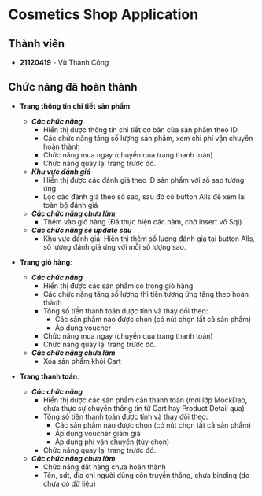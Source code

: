 ﻿# Cosmetics Shop Application

## Thành viên
- **21120419** - Vũ Thành Công

## Chức năng đã hoàn thành
- **Trang thông tin chi tiết sản phẩm**: 
  - ***Các chức năng***
    - Hiển thị được thông tin chi tiết cơ bản của sản phẩm theo ID
    - Các chức năng tăng số lượng sản phẩm, xem chi phí vận chuyển hoàn thành
    - Chức năng mua ngay (chuyển qua trang thanh toán)
    - Chức năng quay lại trang trước đó.
  - ***Khu vực đánh giá***
    - Hiển thị được các đánh giá theo ID sản phẩm với số sao tương ứng
    - Lọc các đánh giá theo số sao, sau đó có button Alls để xem lại toàn bộ đánh giá
  - ***Các chức năng chưa làm***
    - Thêm vào giỏ hàng (Đã thực hiện các hàm, chờ insert vô Sql)
  - ***Các chức năng sẽ update sau***
    - Khu vực đánh giá: Hiển thị thêm số lượng đánh giá tại button Alls, số lượng đánh giá ứng với mỗi số lượng sao.

- **Trang giỏ hàng**:
  - ***Các chức năng***
    - Hiển thị được các sản phẩm có trong giỏ hàng
    - Các chức năng tăng số lượng thì tiền tương ứng tăng theo hoàn thành
    - Tổng số tiền thanh toán được tính và thay đổi theo:
      - Các sản phẩm nào được chọn (có nút chọn tất cả sản phẩm)
      - Áp dụng voucher
    - Chức năng mua ngay (chuyển qua trang thanh toán)
    - Chức năng quay lại trang trước đó.
  - ***Các chức năng chưa làm***
    - Xóa sản phẩm khỏi Cart

- **Trang thanh toán**:
  - ***Các chức năng***
    - Hiển thị được các sản phẩm cần thanh toán (mới lớp MockDao, chưa thực sự chuyển thông tin từ Cart hay Product Detail qua)
    - Tổng số tiền thanh toán được tính và thay đổi theo:
      - Các sản phẩm nào được chọn (có nút chọn tất cả sản phẩm)
      - Áp dụng voucher giảm giá
      - Áp dụng phí vận chuyển (tùy chọn)
    - Chức năng quay lại trang trước đó.
  - ***Các chức năng chưa làm***
    - Chức năng đặt hàng chưa hoàn thành
    - Tên, sdt, địa chỉ người dùng còn truyền thẳng, chưa binding (do chưa có dữ liệu)
